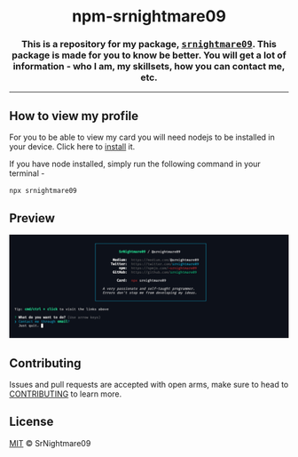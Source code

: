 <h1 align = center>npm-srnightmare09</h1>
<h3 align = center>This is a repository for my package, <samp><a href = https://www.npmjs.com/package/srnightmare09>srnightmare09</a></samp>. This package is made for you to know be better. You will get a lot of information - who I am, my skillsets, how you can contact me, etc. 

<hr>
  
## How to view my profile
For you to be able to view my card you will need nodejs to be installed in your device. Click here to <a href = https://nodejs.org>install</a> it.

If you have node installed, simply run the following command in your terminal - 
```
npx srnightmare09
```

## Preview
<img src = "https://github.com/SrNightmare09/npm-srnightmare09/blob/master/preview.png?raw=true">
  
## Contributing
Issues and pull requests are accepted with open arms, make sure to head to <a href = https://github.com/SrNightmare09/npm-srnightmare09/blob/master/CONTRIBUTING.md>CONTRIBUTING</a> to learn more.
  
## License
<a href = https://github.com/SrNightmare09/npm-srnightmare09/blob/master/LICENSE>MIT</a> © SrNightmare09
